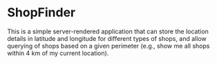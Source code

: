 # ShopFinder
This is a simple server-rendered application that can store the location details in latitude and longitude for different types of shops, and allow querying of shops based on a given perimeter (e.g., show me all shops within 4 km of my current location).
